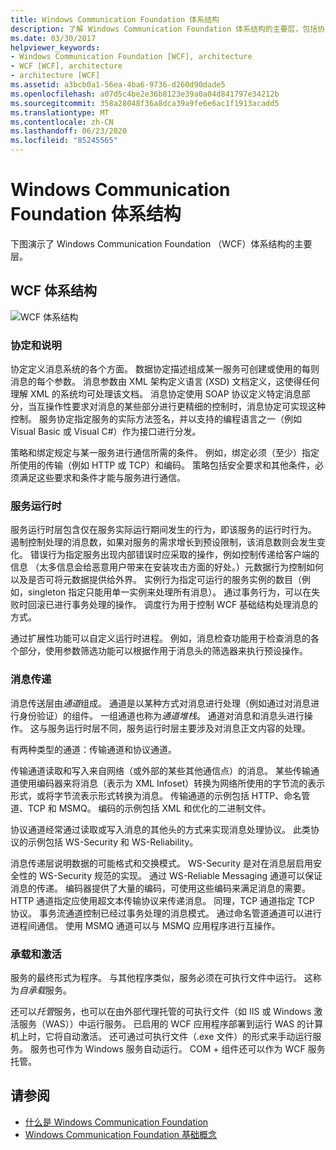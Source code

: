 ```yaml
---
title: Windows Communication Foundation 体系结构
description: 了解 Windows Communication Foundation 体系结构的主要层，包括协定、服务运行时、消息传递和 & 托管的激活。
ms.date: 03/30/2017
helpviewer_keywords:
- Windows Communication Foundation [WCF], architecture
- WCF [WCF], architecture
- architecture [WCF]
ms.assetid: a3bcb0a1-56ea-4ba6-9736-d260d90dade5
ms.openlocfilehash: a07d5c4be2e36b8123e39a0a04d841797e34212b
ms.sourcegitcommit: 358a28048f36a8dca39a9fe6e6ac1f1913acadd5
ms.translationtype: MT
ms.contentlocale: zh-CN
ms.lasthandoff: 06/23/2020
ms.locfileid: "85245565"
---
```

# <a name="windows-communication-foundation-architecture"></a>Windows Communication Foundation 体系结构
下图演示了 Windows Communication Foundation （WCF）体系结构的主要层。  
  
## <a name="wcf-architecture"></a>WCF 体系结构  
 ![WCF 体系结构](./media/wcf-architecture.gif "WCF_Architecture")  
  
### <a name="contracts-and-descriptions"></a>协定和说明  
 协定定义消息系统的各个方面。 数据协定描述组成某一服务可创建或使用的每则消息的每个参数。 消息参数由 XML 架构定义语言 (XSD) 文档定义，这使得任何理解 XML 的系统均可处理该文档。 消息协定使用 SOAP 协议定义特定消息部分，当互操作性要求对消息的某些部分进行更精细的控制时，消息协定可实现这种控制。 服务协定指定服务的实际方法签名，并以支持的编程语言之一（例如 Visual Basic 或 Visual C#）作为接口进行分发。  
  
 策略和绑定规定与某一服务进行通信所需的条件。  例如，绑定必须（至少）指定所使用的传输（例如 HTTP 或 TCP）和编码。 策略包括安全要求和其他条件，必须满足这些要求和条件才能与服务进行通信。  
  
### <a name="service-runtime"></a>服务运行时  
 服务运行时层包含仅在服务实际运行期间发生的行为，即该服务的运行时行为。 遏制控制处理的消息数，如果对服务的需求增长到预设限制，该消息数则会发生变化。 错误行为指定服务出现内部错误时应采取的操作，例如控制传递给客户端的信息 （太多信息会给恶意用户带来在安装攻击方面的好处。）元数据行为控制如何以及是否可将元数据提供给外界。 实例行为指定可运行的服务实例的数目（例如，singleton 指定只能用单一实例来处理所有消息）。 通过事务行为，可以在失败时回滚已进行事务处理的操作。 调度行为用于控制 WCF 基础结构处理消息的方式。  
  
 通过扩展性功能可以自定义运行时进程。 例如，消息检查功能用于检查消息的各个部分，使用参数筛选功能可以根据作用于消息头的筛选器来执行预设操作。  
  
### <a name="messaging"></a>消息传递  
 消息传送层由*通道*组成。 通道是以某种方式对消息进行处理（例如通过对消息进行身份验证）的组件。 一组通道也称为*通道堆栈*。 通道对消息和消息头进行操作。 这与服务运行时层不同，服务运行时层主要涉及对消息正文内容的处理。  
  
 有两种类型的通道：传输通道和协议通道。  
  
 传输通道读取和写入来自网络（或外部的某些其他通信点）的消息。 某些传输通道使用编码器来将消息（表示为 XML Infoset）转换为网络所使用的字节流的表示形式，或将字节流表示形式转换为消息。 传输通道的示例包括 HTTP、命名管道、TCP 和 MSMQ。 编码的示例包括 XML 和优化的二进制文件。  
  
 协议通道经常通过读取或写入消息的其他头的方式来实现消息处理协议。 此类协议的示例包括 WS-Security 和 WS-Reliability。  
  
 消息传递层说明数据的可能格式和交换模式。 WS-Security 是对在消息层启用安全性的 WS-Security 规范的实现。 通过 WS-Reliable Messaging 通道可以保证消息的传递。 编码器提供了大量的编码，可使用这些编码来满足消息的需要。 HTTP 通道指定应使用超文本传输协议来传递消息。 同理，TCP 通道指定 TCP 协议。 事务流通道控制已经过事务处理的消息模式。 通过命名管道通道可以进行进程间通信。 使用 MSMQ 通道可以与 MSMQ 应用程序进行互操作。  
  
### <a name="hosting-and-activation"></a>承载和激活  
 服务的最终形式为程序。 与其他程序类似，服务必须在可执行文件中运行。 这称为*自承载*服务。  
  
 还可以*托管*服务，也可以在由外部代理托管的可执行文件（如 IIS 或 Windows 激活服务（WAS））中运行服务。 已启用的 WCF 应用程序部署到运行 WAS 的计算机上时，它将自动激活。 还可通过可执行文件（.exe 文件）的形式来手动运行服务。 服务也可作为 Windows 服务自动运行。 COM + 组件还可以作为 WCF 服务托管。  
  
## <a name="see-also"></a>请参阅

- [什么是 Windows Communication Foundation](whats-wcf.md)
- [Windows Communication Foundation 基础概念](fundamental-concepts.md)
